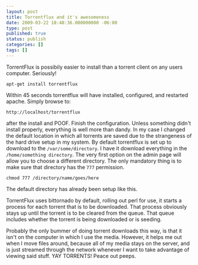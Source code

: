 ```yaml
---
layout: post
title: Torrentflux and it's awesomeness
date: 2009-03-22 18:48:36.000000000 -06:00
type: post
published: true
status: publish
categories: []
tags: []
---
```

TorrentFlux is possibily easier to install than a torrent client on any users computer. Seriously!

```
apt-get install torrentflux
```

Within 45 seconds torrentflux will have installed, configured, and restarted apache.  Simply browse to:

```
http://localhost/torrentflux
```

after the install and POOF.  Finish the configuration.  Unless something didn't install properly, everything is well more than dandy.  In my case I changed the default location in which all torrents are saved due to the strangeness of the hard drive setup in my system.  By default torrentflux is set up to download to the `/var/some/directory`. I have it download everything in the `/home/something directory`.  The very first option on the admin page will allow you to choose a different directory.  The only mandatory thing is to make sure that directory has the `777` permission.

```
chmod 777 /directory/name/goes/here
```

The default directory has already been setup like this.

TorrentFlux uses bittornado by default, rolling out perl for use, it starts a process for each torrent that is to be downloaded. That process obviously stays up until the torrent is to be cleared from the queue.  That queue includes whether the torrent is being downloaded or is seeding.

Probably the only bummer of doing torrent downloads this way, is that it isn't on the computer in which I use the media.  However, it helps me out when I move files around, because all of my media stays on the server, and is just streamed through the network whenever I want to take advantage of viewing said stuff.  YAY TORRENTS!  Peace out peeps.
